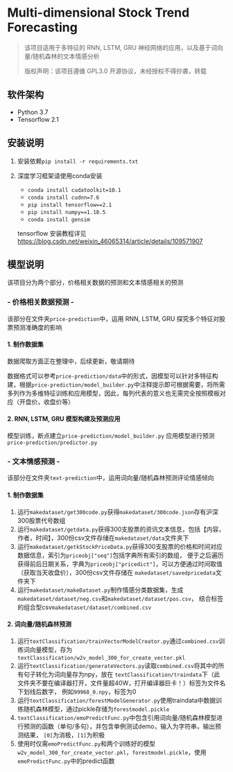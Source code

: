 # Multi-dimensional Stock Trend Forecasting

> 该项目适用于多特征的 RNN, LSTM, GRU 神经网络的应用，以及基于词向量/随机森林的文本情感分析
> 
> 版权声明：该项目遵循 GPL3.0 开源协议，未经授权不得抄袭，转载

## 软件架构
* Python 3.7
* Tensorflow 2.1

## 安装说明
1. 安装依赖`pip install -r requirements.txt`
2. 深度学习框架请使用conda安装
    * `conda install cudatoolkit=10.1`
    * `conda install cudnn=7.6`
    * `pip install tensorflow==2.1`
    * `pip install numpy==1.18.5`
    * `conda install gensim`
   
   tensorflow 安装教程详见 <https://blog.csdn.net/weixin_46065314/article/details/109571907>

## 模型说明
该项目分为两个部分，价格相关数据的预测和文本情感相关的预测

### - 价格相关数据预测 -
该部分在文件夹`price-prediction`中，运用 RNN, LSTM, GRU 探究多个特征对股票预测准确度的影响

#### 1. 制作数据集
数据爬取方面正在整理中，后续更新，敬请期待

数据格式可以参考`price-prediction/data`中的形式，因模型可以针对多特征构建，根据`price-prediction/model_builder.py`中注释提示即可根据需要，将所需多列作为多维特征训练和应用模型，因此，每列代表的意义也无需完全按照模板对应（开盘价，收盘价等）

#### 2. RNN, LSTM, GRU 模型构建及预测应用
模型训练，断点建立`price-prediction/model_builder.py`
应用模型进行预测`price-prediction/predictor.py`

### - 文本情感预测 -

该部分在文件夹`text-prediction`中，运用词向量/随机森林预测评论情感倾向

#### 1. 制作数据集
1. 运行`makedataset/get300code.py`获得`makedataset/300code.json`存有沪深300股票代号数组
2. 运行`makedataset/getdata.py`获得300支股票的资讯文本信息，包括【内容，作者，时间】，300份csv文件存储在`makedataset/data`文件夹下
3. 运行`makedataset/getkStockPriceData.py`获得300支股票的价格和时间对应数据信息，索引为`priceobj["seq"]`包括字典所有索引的数组，
便于之后遍历获得前后日期关系，字典为`priceobj["pricedict"]`，可以方便通过时间取值（获取当天收盘价），300份csv文件存储在
`makedataset/savedpricedata`文件夹下
4. 运行`makedataset/makeDataset.py`制作情感分类数据集，生成`makedataset/dataset/neg.csv`和`makedataset/dataset/pos.csv`，
结合标签的组合型csv`makedataset/dataset/combined.csv`

#### 2. 词向量/随机森林预测
1. 运行`textClassification/trainVectorModelCreator.py`通过`combined.csv`训练词向量模型，存为
`textClassification/w2v_model_300_for_create_vector.pkl`
2. 运行`textClassification/generateVectors.py`读取`combined.csv`将其中的所有句子转化为词向量存为npy，放在
`textClassification/traindata`下（此文件夹不要在编译器打开，文件量超40W，打开编译器巨卡！）标签为文件名下划线后数字，
例如`99968_0.npy`，标签为0
3. 运行`textClassification/forestModelGenerator.py`使用traindata中数据训练随机森林模型，通过pickle存储为`forestmodel.pickle`
4. `textClassification/emoPredictFunc.py`中包含引用词向量/随机森林模型进行预测的函数（单句/多句），并包含单例测试demo，输入为字符串，输出预测结果，
`[0]`为消极，`[1]`为积极
5. 使用时仅需`emoPredictFunc.py`和两个训练好的模型`w2v_model_300_for_create_vector.pkl`，`forestmodel.pickle`，使用
`emoPredictFunc.py`中的predict函数

